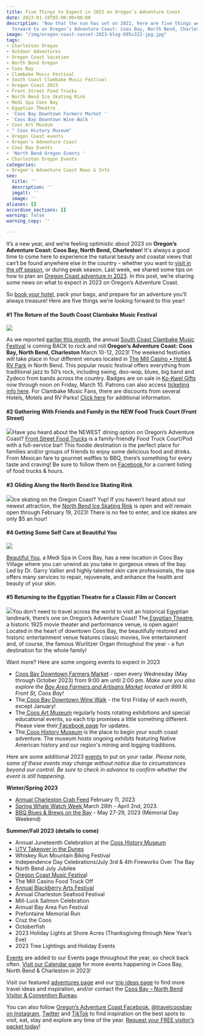```yaml
---
title: Five Things to Expect in 2023 on Oregon’s Adventure Coast
date: 2023-01-18T05:00:00+00:00
description: 'Now that the sun has set on 2022, here are five things we''re looking
  forward to on Oregon’s Adventure Coast: Coos Bay, North Bend, Charleston in 2023!  '
image: "/img/oregon-coast-sunset-2023-blog-695x322-jpg.jpg"
tags:
- Charleston Oregon
- Outdoor Adventures
- Oregon Coast Vacation
- North Bend Oregon
- Coos Bay
- Clambake Music Festival
- South Coast Clambake Music Festival
- Oregon Coast 2023
- Front Street Food Trucks
- North Bend Ice Skating Rink
- Medi Spa Coos Bay
- Egyptian Theatre
- 'Coos Bay Downtown Farmers Market '
- 'Coos Bay Downtown Wine Walk '
- Coos Art Museum
- " Coos History Museum"
- Oregon Coast events
- Oregon's Adventure Coast
- Coos Bay Events
- 'North Bend Oregon Events '
- Charleston Oregon Events
categories:
- Oregon's Adventure Coast News & Info
seo:
  title: ''
  description: ''
  imgalt: ''
  image: ''
aliases: []
accordion_sections: []
warning: false
warning_copy: ''

---
```

It’s a new year, and we’re feeling optimistic about 2023 on **Oregon’s Adventure Coast: Coos Bay, North Bend, Charleston**! It's always a good time to come here to experience the natural beauty and coastal views that can’t be found anywhere else in the country - whether you want to [visit in the off season](https://www.oregonsadventurecoast.com/blog/reasons-to-visit-oregon-s-adventure-coast-in-the-off-season/), or during peak season. Last week, we shared some tips on how to plan an [Oregon Coast adventure in 2023](https://www.oregonsadventurecoast.com/blog/how-to-plan-a-getaway-on-oregon-s-adventure-coast-in-2023/). In this post, we’re sharing some news on what to expect in 2023 on Oregon’s Adventure Coast.

So [book your hotel](https://www.oregonsadventurecoast.com/lodging/), pack your bags, and prepare for an adventure you’ll always treasure! Here are five things we’re looking forward to this year!

#### **#1 The Return of the South Coast Clambake Music Festival**

![](/img/clambake-music-v03-695x322.jpg)

As we reported [earlier this month](https://www.oregonsadventurecoast.com/blog/from-jazz-to-50-s-rock-the-2019-south-coast-clambake-music-festival-has-it-all-copy/), the annual [South Coast Clambake Music Festival](https://www.oregonsadventurecoast.com/event/south-coast-clambake-music-festival/) is coming BACK to rock and roll **Oregon’s Adventure Coast: Coos Bay, North Bend, Charleston** March 10-12, 2023! The weekend festivities will take place in four different venues located in [The Mill Casino • Hotel & RV Park](https://www.kokwelresorts.com/coos-bay/) in North Bend. This popular music festival offers everything from traditional jazz to 50’s rock, including swing, doo-wop, blues, big band and Zydeco from bands across the country. Badges are on sale in [Ko-Kwel Gifts](https://www.kokwelresorts.com/coos-bay/) now through noon on Friday, March 10. Patrons can also access [ticketing info here](https://www.eventbrite.com/e/the-south-coast-clambake-music-festival-tickets-466424106057?aff=erelexpmlt). For Clambake Music Fans, there are discounts from several Hotels, Motels and RV Parks! [Click here](https://www.oregonsadventurecoast.com/event/south-coast-clambake-music-festival/) for additional information.

#### **#2 Gathering With Friends and Family in the NEW Food Truck Court (Front Street)**

![](/img/front-street-food-trucks-coos-bay-blog-695x322-jpg.jpg)Have you heard about the NEWEST dining option on Oregon’s Adventure Coast? [Front Street Food Trucks](https://www.facebook.com/frontstreetfoodtrucks) is a family-friendly Food Truck Court/Pod with a full-service bar! This foodie destination is the perfect place for families and/or groups of friends to enjoy some delicious food and drinks. From Mexican fare to gourmet waffles to BBQ, there’s something for every taste and craving! Be sure to follow them on [Facebook ](https://www.facebook.com/frontstreetfoodtrucks)for a current listing of food trucks & hours.

#### **#3 Gliding Along the North Bend Ice Skating Rink**

![](/img/north-bend-ice-skating-rink.jpg)Ice skating on the Oregon Coast? Yup! If you haven’t heard about our newest attraction, the [North Bend Ice Skating Rink](https://www.facebook.com/NorthBendIceSkatingRink) is open and will remain open through February 19, 2023! There is no fee to enter, and ice skates are only $5 an hour!

#### **#4 Getting Some Self Care at Beautiful You**

![](/img/spa-coos-bay-blog-695x322-jpg.jpg)

[Beautiful You](https://www.beautifulyou-pnw.com/), a Medi Spa in Coos Bay, has a new location in Coos Bay Village where you can unwind as you take in gorgeous views of the bay. Led by Dr. Garry Vallier and highly talented skin care professionals, the spa offers many services to repair, rejuvenate, and enhance the health and beauty of your skin.

#### **#5 Returning to the Egyptian Theatre for a Classic Film or Concert**

![](/img/Egyptian-theater-blog-695x322.jpg)You don’t need to travel across the world to visit an historical Egyptian landmark, there’s one on Oregon’s Adventure Coast! The[ Egyptian Theatre](http://egyptiantheatreoregon.com), a historic 1925 movie theater and performance venue, is open again! Located in the heart of downtown Coos Bay, the beautifully restored and historic entertainment venue features classic movies, live entertainment and, of course, the famous Wurlitzer Organ throughout the year - a fun destination for the whole family!

Want more? Here are some ongoing events to expect in 2023

* [Coos Bay Downtown Farmers Market](https://www.facebook.com/CoosBayFarmersMarket/) - open every Wednesday (May through October 2023) from 9:00 am until 2:00 pm. _Make sure you also explore the_ [_Bay Area Farmers and Artisans Market_](https://www.facebook.com/PonyVillageMallFarmersMarket) _located at 999 N. Front St, Coos Bay!_
* The[ Coos Bay Downtown Wine Walk](https://www.facebook.com/CoosBayWineWalk/) - the first Friday of each month, except January!
* The[ Coos Art Museum](https://www.coosart.org/) regularly hosts rotating exhibitions and special educational events, so each trip promises a little something different. Please view their[ Facebook page](https://www.facebook.com/coosartmuseum) for updates.
* The[ Coos History Museum](https://cooshistory.org/) is the place to begin your south coast adventure. The museum hosts ongoing exhibits featuring Native American history and our region's mining and logging traditions.

Here are some additional 2023 [events](https://www.oregonsadventurecoast.com/events/) to put on your radar. _Please note, some of these events may change without notice due to circumstances beyond our control. Be sure to check in advance to confirm whether the event is still happening._

**Winter/Spring 2023**

* [Annual Charleston Crab Feed](https://www.oregonsadventurecoast.com/event/annual-charleston-crab-feed/) February 11, 2023
* [Spring Whale Watch Week ](https://orwhalewatch.org/)March 28th - April 2nd, 2023.
* [BBQ Blues & Brews on the Bay](https://www.facebook.com/BbqBluesBrewsOnTheBay/) - May 27-29, 2023 (Memorial Day Weekend)

**Summer/Fall 2023 (details to come)**

* Annual Juneteenth Celebration at the [Coos History Museum](https://cooshistory.org/)
* [UTV Takeover in the Dunes](https://www.utvtakeover.com/coos-bay-or/)
* Whiskey Run Mountain Biking Festival
* Independence Day Celebrations/July 3rd & 4th Fireworks Over The Bay
* North Bend July Jubilee
* [Oregon Coast Music Festiva](https://www.oregoncoastmusic.org/)l
* The Mill Casino Food Truck Off
* [Annual Blackberry Arts Festival](https://www.oregonsadventurecoast.com/event/annual-blackberry-arts-festival/)
* Annual Charleston Seafood Festival
* Mill-Luck Salmon Celebration
* Annual Bay Area Fun Festival
* Prefontaine Memorial Run
* Cruz the Coos
* Octoberfish
* 2023 Holiday Lights at Shore Acres (Thanksgiving through New Year’s Eve)
* 2023 Tree Lightings and Holiday Events

[Events](https://www.oregonsadventurecoast.com/events/) are added to our Events page throughout the year, so check back often. [Visit our Calendar page](https://www.oregonsadventurecoast.com/calendar) for more events happening in Coos Bay, North Bend & Charleston in 2023!

Visit our featured [adventures page](https://www.oregonsadventurecoast.com/adventures) and our [trip ideas page](https://www.oregonsadventurecoast.com/tripideas) to find more travel ideas and inspiration, and/or contact the [Coos Bay – North Bend Visitor & Convention Bureau](https://www.oregonsadventurecoast.com/contact/).

You can also follow [Oregon’s Adventure Coast Facebook](https://www.facebook.com/OregonsAdventureCoast/), [@travelcoosbay on Instagram](https://www.instagram.com/travelcoosbay/), [Twitter](https://twitter.com/travelcoosbay?lang=en) and [TikTok](https://www.tiktok.com/@oregonsadventurecoast?lang=en) to find inspiration on the best spots to visit, eat, stay and explore any time of the year. [Request your FREE visitor’s packet today](https://www.oregonsadventurecoast.com/contact/#contactform)!